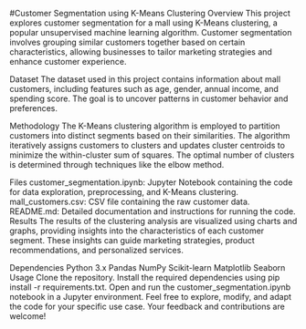 #Customer Segmentation using K-Means Clustering
Overview
This project explores customer segmentation for a mall using K-Means clustering, a popular unsupervised machine learning algorithm. Customer segmentation involves grouping similar customers together based on certain characteristics, allowing businesses to tailor marketing strategies and enhance customer experience.

Dataset
The dataset used in this project contains information about mall customers, including features such as age, gender, annual income, and spending score. The goal is to uncover patterns in customer behavior and preferences.

Methodology
The K-Means clustering algorithm is employed to partition customers into distinct segments based on their similarities. The algorithm iteratively assigns customers to clusters and updates cluster centroids to minimize the within-cluster sum of squares. The optimal number of clusters is determined through techniques like the elbow method.

Files
customer_segmentation.ipynb: Jupyter Notebook containing the code for data exploration, preprocessing, and K-Means clustering.
mall_customers.csv: CSV file containing the raw customer data.
README.md: Detailed documentation and instructions for running the code.
Results
The results of the clustering analysis are visualized using charts and graphs, providing insights into the characteristics of each customer segment. These insights can guide marketing strategies, product recommendations, and personalized services.

Dependencies
Python 3.x
Pandas
NumPy
Scikit-learn
Matplotlib
Seaborn
Usage
Clone the repository.
Install the required dependencies using pip install -r requirements.txt.
Open and run the customer_segmentation.ipynb notebook in a Jupyter environment.
Feel free to explore, modify, and adapt the code for your specific use case. Your feedback and contributions are welcome!


